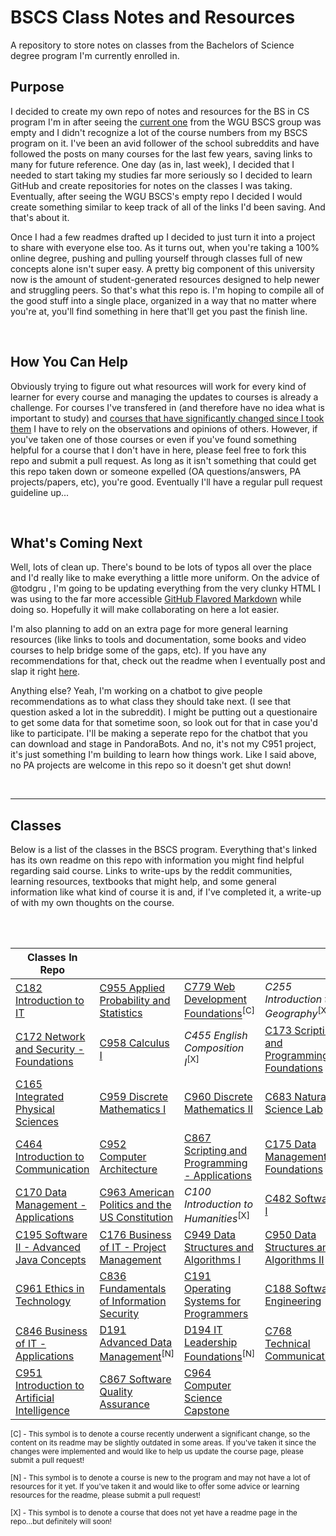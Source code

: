 # BSCS Class Notes and Resources
A repository to store notes on classes from the Bachelors of Science degree program I'm currently enrolled in.

## Purpose
I decided to create my own repo of notes and resources for the BS in CS program I'm in after seeing the [current one](https://github.com/WGU-BSCS/bscs-classes) from the WGU BSCS group was empty and I didn't recognize a lot of the course numbers from my BSCS program on it. I've been an avid follower of the school subreddits and have followed the posts on many courses for the last few years, saving links to many for future reference. One day (as in, last week), I decided that I needed to start taking my studies far more seriously so I decided to learn GitHub and create repositories for notes on the classes I was taking. Eventually, after seeing the WGU BSCS's empty repo I decided I would create something similar to keep track of all of the links I'd been saving. And that's about it. 

Once I had a few readmes drafted up I decided to just turn it into a project to share with everyone else too. As it turns out, when you're taking a 100% online degree, pushing and pulling yourself through classes full of new concepts alone isn't super easy. A pretty big component of this university now is the amount of student-generated resources designed to help newer and struggling peers. So that's what this repo is. I'm hoping to compile all of the good stuff into a single place, organized in a way that no matter where you're at, you'll find something in here that'll get you past the finish line.

<br />

## How You Can Help
Obviously trying to figure out what resources will work for every kind of learner for every course and managing the updates to courses is already a challenge. For courses I've transfered in (and therefore have no idea what is important to study) and [courses that have significantly changed since I took them](C779.md) I have to rely on the observations and opinions of others. However, if you've taken one of those courses or even if you've found something helpful for a course that I don't have in here, please feel free to fork this repo and submit a pull request. As long as it isn't something that could get this repo taken down or someone expelled (OA questions/answers, PA projects/papers, etc), you're good. Eventually I'll have a regular pull request guideline up...

<br />

## What's Coming Next
Well, lots of clean up. There's bound to be lots of typos all over the place and I'd really like to make everything a little more uniform. On the advice of @todgru , I'm going to be updating everything from the very clunky HTML I was using to the far more accessible [GitHub Flavored Markdown](https://github.github.com/gfm/) while doing so. Hopefully it will make collaborating on here a lot easier.

I'm also planning to add on an extra page for more general learning resources (like links to tools and documentation, some books and video courses to help bridge some of the gaps, etc). If you have any recommendations for that, check out the readme when I eventually post and slap it right [here](https://github.com/Krautpaddy/myBSCS-Classes-Notes).

Anything else? Yeah, I'm working on a chatbot to give people recommendations as to what class they should take next. (I see that question asked a lot in the subreddit). I might be putting out a questionaire to get some data for that sometime soon, so look out for that in case you'd like to participate. I'll be making a seperate repo for the chatbot that you can download and stage in PandoraBots. And no, it's not my C951 project, it's just something I'm building to learn how things work. Like I said above, no PA projects are welcome in this repo so it doesn't get shut down!

<br />


---


## Classes
Below is a list of the classes in the BSCS program. Everything that's linked has its own readme on this repo with information you might find helpful regarding said course. Links to write-ups by the reddit communities, learning resources, textbooks that might help, and some general information like what kind of course it is and, if I've completed it, a write-up of with my own thoughts on the course.

<br />


  <br />
 
 | Classes In Repo |                 |                 |                 |
 | --------------- | --------------- | --------------- | --------------- |
 | [C182 Introduction to IT](C182.md) | [C955 Applied Probability and Statistics](C955.md) | [C779 Web Development Foundations](C779.md)<sup>[C]</sup> | *C255 Introduction to Geography*<sup>[X]</sup> |
 | [C172 Network and Security - Foundations](C172.md) | [C958 Calculus I](C958.md) | *C455 English Composition I*<sup>[X]</sup> | [C173 Scripting and Programming - Foundations](C173.md) |
 | [C165 Integrated Physical Sciences](C165.md) | [C959 Discrete Mathematics I](C959.md) | [C960 Discrete Mathematics II](C960.md) | [C683 Natural Science Lab](C683.md) |
 | [C464 Introduction to Communication](C464.md) | [C952 Computer Architecture](C952.md) | [C867 Scripting and Programming - Applications](C867.md) | [C175 Data Management - Foundations](C175.md) |
 | [C170 Data Management - Applications](C170.md) | [C963 American Politics and the US Constitution](C963.md) | *C100 Introduction to Humanities*<sup>[X]</sup> | [C482 Software I](C482.md) |
 | [C195 Software II - Advanced Java Concepts](C195.md) | [C176 Business of IT - Project Management](C176.md) | [C949 Data Structures and Algorithms I](C949.md) | [C950 Data Structures and Algorithms II](C950.md) |
 | [C961 Ethics in Technology](C961.md) | [C836 Fundamentals of Information Security](C836.md) | [C191 Operating Systems for Programmers](C191.md) | [C188 Software Engineering](C188.md) |
 | [C846 Business of IT - Applications](C846.md) | [D191 Advanced Data Management](D191.md)<sup>[N]</sup> | [D194 IT Leadership Foundations](D194.md)<sup>[N]</sup> | [C768 Technical Communication](C768.md) |
 | [C951 Introduction to Artificial Intelligence](C951.md) | [C867 Software Quality Assurance](C867.md) | [C964 Computer Science Capstone](C964.md) |
 

<sub>[C] - This symbol is to denote a course recently underwent a significant change, so the content on its readme may be slightly outdated in some areas. If you've taken it since the changes were implemented and would like to help us update the course page, please submit a pull request!</sub>

<sub>[N] - This symbol is to denote a course is new to the program and may not have a lot of resources for it yet. If you've taken it and would like to offer some advice or learning resources for the readme, please submit a pull request!</sub>

<sub>[X] - This symbol is to denote a course that does not yet have a readme page in the repo...but definitely will soon!</sub>
